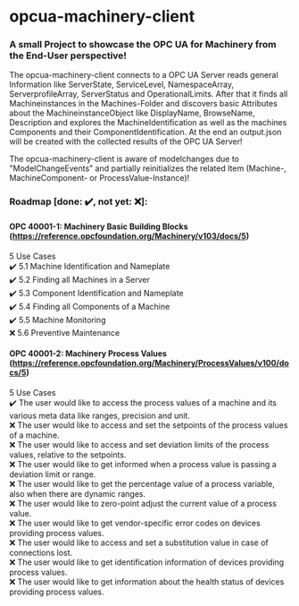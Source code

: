 # opcua-machinery-client

### A small Project to showcase the OPC UA for Machinery from the End-User perspective!

The opcua-machinery-client connects to a OPC UA Server reads general Information like ServerState, ServiceLevel, NamespaceArray, ServerprofileArray, ServerStatus and OperationalLimits. After that it finds all Machineinstances in the Machines-Folder and discovers basic Attributes about the MachineinstanceObject like DisplayName, BrowseName, Description and explores the MachineIdentification as well as the machines Components and their ComponentIdentification. At the end an output.json will be created with the collected results of the OPC UA Server!

The opcua-machinery-client is aware of modelchanges due to "ModelChangeEvents" and partially reinitializes the related Item (Machine-, MachineComponent- or ProcessValue-Instance)!

### Roadmap [done: :heavy_check_mark:, not yet: :x:]:

#### OPC 40001-1: Machinery Basic Building Blocks (https://reference.opcfoundation.org/Machinery/v103/docs/5)
5 Use Cases  
:heavy_check_mark: 5.1 Machine Identification and Nameplate   
:heavy_check_mark: 5.2 Finding all Machines in a Server    
:heavy_check_mark: 5.3 Component Identification and Nameplate  
:heavy_check_mark: 5.4 Finding all Components of a Machine    
:heavy_check_mark: 5.5 Machine Monitoring  
:x: 5.6 Preventive Maintenance  

#### OPC 40001-2: Machinery Process Values (https://reference.opcfoundation.org/Machinery/ProcessValues/v100/docs/5)
5 Use Cases  
:heavy_check_mark: The user would like to access the process values of a machine and its various meta data like ranges, precision and unit.  
:x: The user would like to access and set the setpoints of the process values of a machine.  
:x: The user would like to access and set deviation limits of the process values, relative to the setpoints.  
:x: The user would like to get informed when a process value is passing a deviation limit or range.  
:x: The user would like to get the percentage value of a process variable, also when there are dynamic ranges.  
:x: The user would like to zero-point adjust the current value of a process value.  
:x: The user would like to get vendor-specific error codes on devices providing process values.  
:x: The user would like to access and set a substitution value in case of connections lost.  
:x: The user would like to get identification information of devices providing process values.  
:x: The user would like to get information about the health status of devices providing process values.  
